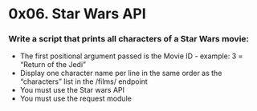 # 0x06. Star Wars API

### Write a script that prints all characters of a Star Wars movie:

 *   The first positional argument passed is the Movie ID - example: 3 = “Return of the Jedi”
 *   Display one character name per line in the same order as the “characters” list in the /films/ endpoint
 *   You must use the Star wars API
 *   You must use the request module

